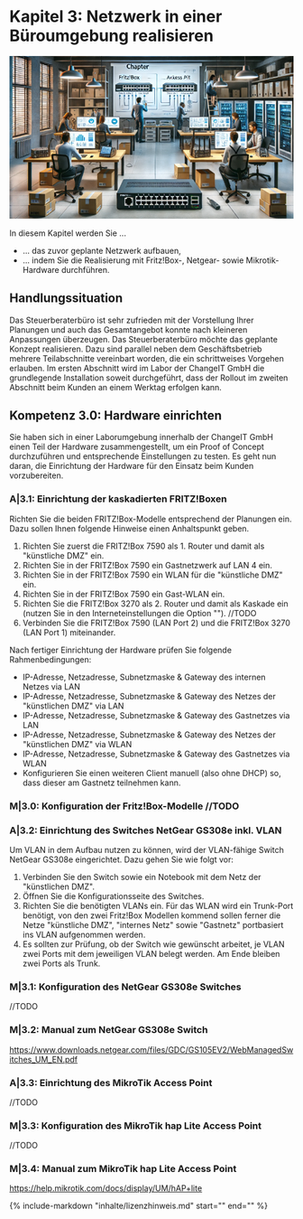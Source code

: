# Kapitel 3: Netzwerk in einer Büroumgebung realisieren

![Kapitelbild](bilder/03_kapitelbild.png)

In diesem Kapitel werden Sie ...

- ... das zuvor geplante Netzwerk aufbauen,
- ... indem Sie die Realisierung mit Fritz!Box-, Netgear- sowie Mikrotik-Hardware durchführen.

## Handlungssituation

Das Steuerberaterbüro ist sehr zufrieden mit der Vorstellung Ihrer Planungen und auch das Gesamtangebot konnte nach kleineren Anpassungen überzeugen. Das Steuerberaterbüro möchte das geplante Konzept realisieren. Dazu sind parallel neben dem Geschäftsbetrieb mehrere Teilabschnitte vereinbart worden, die ein schrittweises Vorgehen erlauben. Im ersten Abschnitt wird im Labor der ChangeIT GmbH die grundlegende Installation soweit durchgeführt, dass der Rollout im zweiten Abschnitt beim Kunden an einem Werktag erfolgen kann.

## Kompetenz 3.0: Hardware einrichten

Sie haben sich in einer Laborumgebung innerhalb der ChangeIT GmbH einen Teil der Hardware zusammengestellt, um ein Proof of Concept durchzuführen und entsprechende Einstellungen zu testen. Es geht nun daran, die Einrichtung der Hardware für den Einsatz beim Kunden vorzubereiten.

### A|3.1: Einrichtung der kaskadierten FRITZ!Boxen

Richten Sie die beiden FRITZ!Box-Modelle entsprechend der Planungen ein. Dazu sollen Ihnen folgende Hinweise einen Anhaltspunkt geben.

1. Richten Sie zuerst die FRITZ!Box 7590 als 1. Router und damit als "künstliche DMZ" ein.
2. Richten Sie in der FRITZ!Box 7590 ein Gastnetzwerk auf LAN 4 ein.
3. Richten Sie in der FRITZ!Box 7590 ein WLAN für die "künstliche DMZ" ein.
4. Richten Sie in der FRITZ!Box 7590 ein Gast-WLAN ein.
5. Richten Sie die FRITZ!Box 3270 als 2. Router und damit als Kaskade ein (nutzen Sie in den Interneteinstellungen die Option ""). //TODO
6. Verbinden Sie die FRITZ!Box 7590 (LAN Port 2) und die FRITZ!Box 3270 (LAN Port 1) miteinander.

Nach fertiger Einrichtung der Hardware prüfen Sie folgende Rahmenbedingungen:

- IP-Adresse, Netzadresse, Subnetzmaske & Gateway des internen Netzes via LAN
- IP-Adresse, Netzadresse, Subnetzmaske & Gateway des Netzes der "künstlichen DMZ" via LAN
- IP-Adresse, Netzadresse, Subnetzmaske & Gateway des Gastnetzes via LAN
- IP-Adresse, Netzadresse, Subnetzmaske & Gateway des Netzes der "künstlichen DMZ" via WLAN
- IP-Adresse, Netzadresse, Subnetzmaske & Gateway des Gastnetzes via WLAN
- Konfigurieren Sie einen weiteren Client manuell (also ohne DHCP) so, dass dieser am Gastnetz teilnehmen kann.

### M|3.0: Konfiguration der Fritz!Box-Modelle //TODO


### A|3.2: Einrichtung des Switches NetGear GS308e inkl. VLAN

Um VLAN in dem Aufbau nutzen zu können, wird der VLAN-fähige Switch NetGear GS308e eingerichtet. Dazu gehen Sie wie folgt vor:

1. Verbinden Sie den Switch sowie ein Notebook mit dem Netz der "künstlichen DMZ".
2. Öffnen Sie die Konfigurationsseite des Switches.
3. Richten Sie die benötigten VLANs ein. Für das WLAN wird ein Trunk-Port benötigt, von den zwei Fritz!Box Modellen kommend sollen ferner die Netze "künstliche DMZ", "internes Netz" sowie "Gastnetz" portbasiert ins VLAN aufgenommen werden.
4. Es sollten zur Prüfung, ob der Switch wie gewünscht arbeitet, je VLAN zwei Ports mit dem jeweiligen VLAN belegt werden. Am Ende bleiben zwei Ports als Trunk.

### M|3.1: Konfiguration des NetGear GS308e Switches

//TODO

### M|3.2: Manual zum NetGear GS308e Switch

https://www.downloads.netgear.com/files/GDC/GS105EV2/WebManagedSwitches_UM_EN.pdf

### A|3.3: Einrichtung des MikroTik Access Point

//TODO

### M|3.3: Konfiguration des MikroTik hap Lite Access Point

//TODO

### M|3.4: Manual zum MikroTik hap Lite Access Point

https://help.mikrotik.com/docs/display/UM/hAP+lite

{%
   include-markdown "inhalte/lizenzhinweis.md"
   start="<!--include-start-->"
   end="<!--include-end-->"
%}